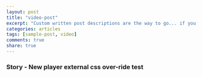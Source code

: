 ```yaml
---
layout: post
title: "video-post"
excerpt: "Custom written post descriptions are the way to go... if you're not lazy."
categories: articles
tags: [sample-post, video]
comments: true
share: true
---
```

### Story - New player external css over-ride test
<div class="apester-media" data-media-id="5bcc9a865ce78e8a370cba30" data-player="true" height="512"></div><script async src="https://static.stg.apester.com/js/sdk/latest/apester-javascript-sdk.min.js"></script>
